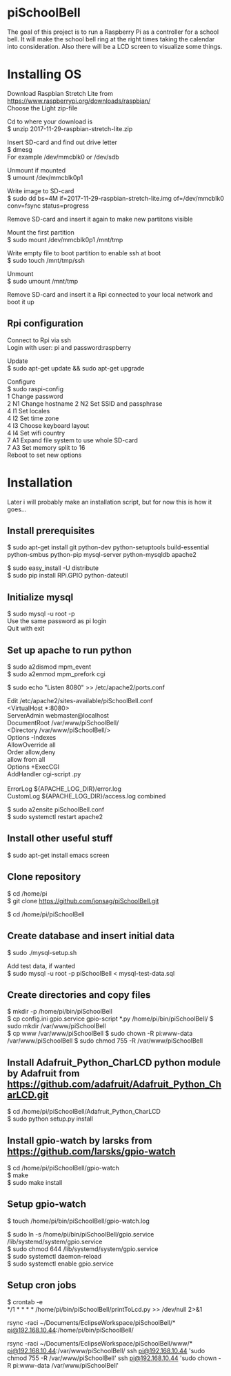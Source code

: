 # piSchoolBell
The goal of this project is to run a Raspberry Pi as a controller for a school bell. It will make the school bell ring at the right times taking the calendar into consideration. Also there will be a LCD screen to visualize some things.

Installing OS
=============================
Download Raspbian Stretch Lite from https://www.raspberrypi.org/downloads/raspbian/  
Choose the Light zip-file  

Cd to where your download is  
$ unzip 2017-11-29-raspbian-stretch-lite.zip  

Insert SD-card and find out drive letter  
$ dmesg  
For example /dev/mmcblk0 or /dev/sdb  

Unmount if mounted  
$ umount /dev/mmcblk0p1  

Write image to SD-card  
$ sudo dd bs=4M if=2017-11-29-raspbian-stretch-lite.img of=/dev/mmcblk0 conv=fsync status=progress 

Remove SD-card and insert it again to make new partitons visible     

Mount the first partition  
$ sudo mount /dev/mmcblk0p1 /mnt/tmp  

Write empty file to boot partition to enable ssh at boot  
$ sudo touch /mnt/tmp/ssh  

Unmount  
$ sudo umount /mnt/tmp  

Remove SD-card and insert it a Rpi connected to your local network and boot it up 

Rpi configuration
-----------------------------
Connect to Rpi via ssh  
Login with user: pi and password:raspberry 

Update  
$ sudo apt-get update && sudo apt-get upgrade  

Configure  
$ sudo raspi-config   
1		Change password  
2 N1	Change hostname 
2 N2	Set SSID and passphrase   
4 I1	Set locales  
4 I2	Set time zone  
4 I3	Choose keyboard layout    
4 I4	Set wifi country  
7 A1	Expand file system to use whole SD-card  
7 A3	Set memory split to 16  
Reboot to set new options  

Installation
=============================
Later i will probably make an installation script, but for now this is how it goes...  

Install prerequisites
-----------------------------
$ sudo apt-get install git python-dev python-setuptools build-essential python-smbus python-pip mysql-server python-mysqldb apache2  

$ sudo easy_install -U distribute  
$ sudo pip install RPi.GPIO python-dateutil  

Initialize mysql
-----------------------------
$ sudo mysql -u root -p  
Use the same password as pi login  
Quit with exit  

Set up apache to run python
-----------------------------
$ sudo a2dismod mpm_event  
$ sudo a2enmod mpm_prefork cgi  

$ sudo echo "Listen 8080" >> /etc/apache2/ports.conf  

Edit /etc/apache2/sites-available/piSchoolBell.conf  
	<VirtualHost *:8080>  
    	ServerAdmin webmaster@localhost  
    	DocumentRoot /var/www/piSchoolBell/  
    	<Directory /var/www/piSchoolBell/>  
        	Options -Indexes  
        	AllowOverride all  
        	Order allow,deny  
        	allow from all  
        	Options +ExecCGI    
        	AddHandler cgi-script .py  
    	</Directory>  
    	ErrorLog ${APACHE_LOG_DIR}/error.log  
        CustomLog ${APACHE_LOG_DIR}/access.log combined  
	</VirtualHost>  
	
$ sudo a2ensite piSchoolBell.conf  
$ sudo systemctl restart apache2  

Install other useful stuff
-----------------------------
$ sudo apt-get install emacs screen  

Clone repository
-----------------------------
$ cd /home/pi  
$ git clone https://github.com/jonsag/piSchoolBell.git  

$ cd /home/pi/piSchoolBell  

Create database and insert initial data
-----------------------------
$ sudo ./mysql-setup.sh  

Add test data, if wanted  
$ sudo mysql -u root -p piSchoolBell < mysql-test-data.sql  

Create directories and copy files
-----------------------------
$ mkdir -p /home/pi/bin/piSchoolBell  
$ cp config.ini gpio.service gpio-script *.py /home/pi/bin/piSchoolBell/
$ sudo mkdir /var/www/piSchoolBell  
$ cp www /var/www/piSchoolBell
$ sudo chown -R pi:www-data /var/www/piSchoolBell 
$ sudo chmod 755 -R /var/www/piSchoolBell  

Install Adafruit_Python_CharLCD python module by Adafruit from https://github.com/adafruit/Adafruit_Python_CharLCD.git  
-----------------------------
$ cd /home/pi/piSchoolBell/Adafruit_Python_CharLCD  
$ sudo python setup.py install  

Install gpio-watch by larsks from https://github.com/larsks/gpio-watch  
-----------------------------
$ cd /home/pi/piSchoolBell/gpio-watch  
$ make  
$ sudo make install  

Setup gpio-watch
-----------------------------
$ touch /home/pi/bin/piSchoolBell/gpio-watch.log  
  
$ sudo  ln -s /home/pi/bin/piSchoolBell/gpio.service /lib/systemd/system/gpio.service  
$ sudo chmod 644 /lib/systemd/system/gpio.service  
$ sudo systemctl daemon-reload  
$ sudo systemctl enable gpio.service  

Setup cron jobs
-----------------------------
$ crontab -e  
	*/1 * * * * /home/pi/bin/piSchoolBell/printToLcd.py >> /dev/null 2>&1  
	




rsync -raci ~/Documents/EclipseWorkspace/piSchoolBell/* pi@192.168.10.44:/home/pi/bin/piSchoolBell/

rsync -raci ~/Documents/EclipseWorkspace/piSchoolBell/www/* pi@192.168.10.44:/var/www/piSchoolBell/
ssh pi@192.168.10.44 'sudo chmod 755 -R /var/www/piSchoolBell'
ssh pi@192.168.10.44 'sudo chown -R pi:www-data /var/www/piSchoolBell'




